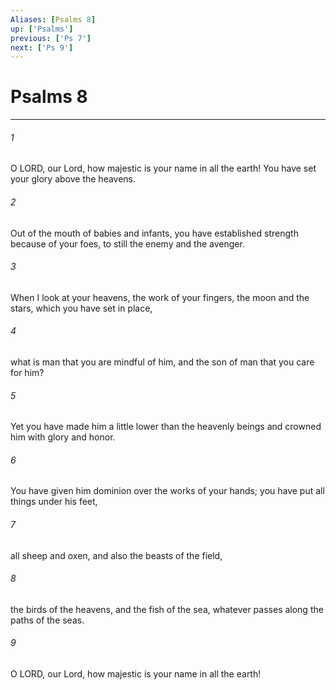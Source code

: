 ```yaml
---
Aliases: [Psalms 8]
up: ['Psalms']
previous: ['Ps 7']
next: ['Ps 9']
---
```

# Psalms 8
***



###### 1 
O LORD, our Lord, how majestic is your name in all the earth! You have set your glory above the heavens. 

###### 2 
Out of the mouth of babies and infants, you have established strength because of your foes, to still the enemy and the avenger. 

###### 3 
When I look at your heavens, the work of your fingers, the moon and the stars, which you have set in place, 

###### 4 
what is man that you are mindful of him, and the son of man that you care for him? 

###### 5 
Yet you have made him a little lower than the heavenly beings and crowned him with glory and honor. 

###### 6 
You have given him dominion over the works of your hands; you have put all things under his feet, 

###### 7 
all sheep and oxen, and also the beasts of the field, 

###### 8 
the birds of the heavens, and the fish of the sea, whatever passes along the paths of the seas. 

###### 9 
O LORD, our Lord, how majestic is your name in all the earth!
